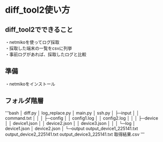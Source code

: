 # diff_tool2使い方

## diff_tool2でできること
・netmikoを使ってログ採取  
・採取した端末の一覧をcsvに列挙  
・事前ログがあれば、採取したログと比較  

## 準備
・netmikoをインストール

## フォルダ階層
'''bash
│  diff.py
│  log_replace.py
│  main.py
│  ssh.py
│
├─input
│  │  command.txt
│  │
│  ├─config
│  │      config1.log
│  │      config2.log
│  │
│  ├─device
│  │      device1.json
│  │      device2.json
│  │      device3.json
│  │
│  └─log
│          device1.json
│          device2.json
│
└─output
        output_device1_225141.txt
        output_device2_225141.txt
        output_device3_225141.txt
        取得結果.csv
'''
